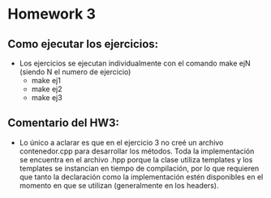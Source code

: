# Homework 3 #

## Como ejecutar los ejercicios:
- Los ejercicios se ejecutan individualmente con el comando make ejN (siendo N el numero de ejercicio)
    - make ej1
    - make ej2
    - make ej3
## Comentario del HW3:
- Lo único a aclarar es que en el ejercicio 3 no creé un archivo contenedor.cpp para desarrollar los métodos. Toda la implementación se encuentra en el archivo .hpp porque la clase utiliza templates y los templates se instancian en tiempo de compilación, por lo que requieren que tanto la declaración como la implementación estén disponibles en el momento en que se utilizan (generalmente en los headers).